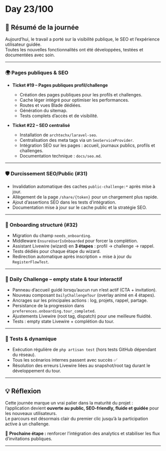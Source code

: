 # Day 23/100

## 🚀 Résumé de la journée

Aujourd’hui, le travail a porté sur la visibilité publique, le SEO et l’expérience utilisateur guidée.  
Toutes les nouvelles fonctionnalités ont été développées, testées et documentées avec soin.

---

### 🌍 Pages publiques & SEO

- **Ticket #19 – Pages publiques profil/challenge**

  - Création des pages publiques pour les profils et challenges.
  - Cache léger intégré pour optimiser les performances.
  - Routes et vues Blade dédiées.
  - Génération du sitemap.
  - Tests complets d’accès et de visibilité.

- **Ticket #22 – SEO centralisé**
  - Installation de `archtechx/laravel-seo`.
  - Centralisation des meta tags via un `SeoServiceProvider`.
  - Intégration SEO sur les pages : accueil, journaux publics, profils et challenges.
  - Documentation technique : `docs/seo.md`.

---

### 🛡️ Durcissement SEO/Public (#31)

- Invalidation automatique des caches `public-challenge:*` après mise à jour.
- Allègement de la page `/share/{token}` pour un chargement plus rapide.
- Ajout d’assertions SEO dans les tests d’intégration.
- Documentation mise à jour sur le cache public et la stratégie SEO.

---

### 🧭 Onboarding structuré (#32)

- Migration du champ `needs_onboarding`.
- Middleware `EnsureUserIsOnboarded` pour forcer la complétion.
- Assistant Livewire (wizard) en **3 étapes** : profil → challenge → rappel.
- Tests dédiés pour chaque étape du wizard.
- Redirection automatique après inscription + mise à jour du `RegisterFlowTest`.

---

### 🧩 Daily Challenge – empty state & tour interactif

- Panneau d’accueil guidé lorsqu’aucun run n’est actif (CTA + invitation).
- Nouveau composant `DailyChallengeTour` (overlay animé en 4 étapes).
- Ancrages sur les principales actions : log, projets, rappel, partage.
- Persistance de la progression dans `preferences.onboarding.tour_completed`.
- Ajustements Livewire (root tag, dispatch) pour une meilleure fluidité.
- Tests : empty state Livewire + complétion du tour.

---

### 🧪 Tests & dynamique

- Exécution régulière de `php artisan test` (hors tests GitHub dépendant du réseau).
- Tous les scénarios internes passent avec succès ✅
- Résolution des erreurs Livewire liées au snapshot/root tag durant le développement du tour.

---

## 💡 Réflexion

Cette journée marque un vrai palier dans la maturité du projet :  
l’application devient **ouverte au public, SEO-friendly, fluide et guidée** pour les nouveaux utilisateurs.  
Le parcours est désormais clair du premier clic jusqu’à la participation active à un challenge.

🎯 **Prochaine étape :** renforcer l’intégration des analytics et stabiliser les flux d’invitations publiques.

---
